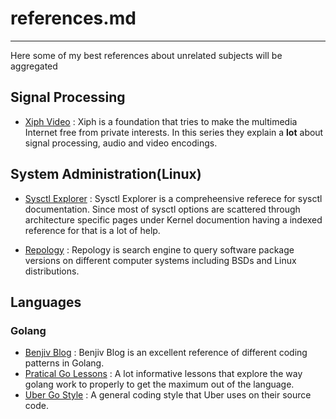 # references.md
---------------
Here some of my best references about unrelated subjects will be aggregated

## Signal Processing
- [Xiph Video](xiph.org/video)
: Xiph is a foundation that tries to make the multimedia Internet free from
private interests. In this series they explain a **lot** about signal
processing, audio and video encodings.

## System Administration(Linux)
- [Sysctl Explorer](https://sysctl-explorer.net/)
: Sysctl Explorer is a compreheensive referece for sysctl documentation. Since
most of sysctl options are scattered through architecture specific pages under
Kernel documention having a indexed reference for that is a lot of help.

- [Repology](https://repology.org/)
: Repology is search engine to query software package versions on different
computer systems including BSDs and Linux distributions.

## Languages

### Golang
- [Benjiv Blog](https://benjiv.com/)
: Benjiv Blog is an excellent reference of different coding patterns in Golang.
- [Pratical Go Lessons](https://www.practical-go-lessons.com/)
: A lot informative lessons that explore the way golang work to properly
to get the maximum out of the language.
- [Uber Go Style](https://github.com/uber-go/guide)
: A general coding style that Uber uses on their source code.
